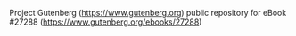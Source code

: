 Project Gutenberg (https://www.gutenberg.org) public repository for eBook #27288 (https://www.gutenberg.org/ebooks/27288)
